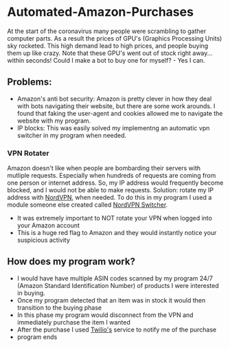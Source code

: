 # Automated-Amazon-Purchases
At the start of the coronavirus many people were scrambling to gather computer parts. As a result the prices of GPU's (Graphics Processing Units) sky rocketed. This high demand lead to high prices, and people buying them up like crazy. Note that these GPU's went out of stock right away... within seconds! Could I make a bot to buy one for myself? - Yes I can.

## Problems:
- Amazon's anti bot security: Amazon is pretty clever in how they deal with bots navigating their website, but there are some work arounds. 
I found that faking the user-agent and cookies allowed me to navigate the website with my program. 
- IP blocks: This was easily solved my implementng an automatic vpn switcher in my program when needed.

### VPN Rotater
Amazon doesn't like when people are bombarding their servers with mutliple requests. Especially when hundreds of requests are coming from one person or internet address. So, my IP address would frequently become blocked, and I would not be able to make requests. Solution: rotate my IP address with [NordVPN](https://nordvpn.com/cybersecurity-site/), when needed. To do this in my program I used a module someone else created called [NordVPN Switcher](https://pypi.org/project/nordvpn-switcher/).
- It was extremely important to NOT rotate your VPN when logged into your Amazon account
- This is a huge red flag to Amazon and they would instantly notice your suspicious activity

## How does my program work?
- I would have have multiple ASIN codes scanned by my program 24/7 (Amazon Standard Identification Number) of products I were interested in buying.
- Once my program detected that an item was in stock it would then transition to the buying phase
- In this phase my program would disconnect from the VPN and immediately purchase the item I wanted
- After the purchase I used [Twilio's](https://www.twilio.com/) service to notify me of the purchase
- program ends

